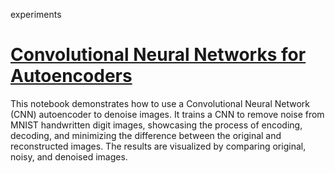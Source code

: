 experiments

# [Convolutional Neural Networks for Autoencoders](https://colab.research.google.com/drive/13IDnHLCjUqUsRwp64eew9oX5cwWym08m#scrollTo=IQ3gI-z-XdF4)
This notebook demonstrates how to use a Convolutional Neural Network (CNN) autoencoder to denoise images. It trains a CNN to remove noise from MNIST handwritten digit images, showcasing the process of encoding, decoding, and minimizing the difference between the original and reconstructed images. The results are visualized by comparing original, noisy, and denoised images.